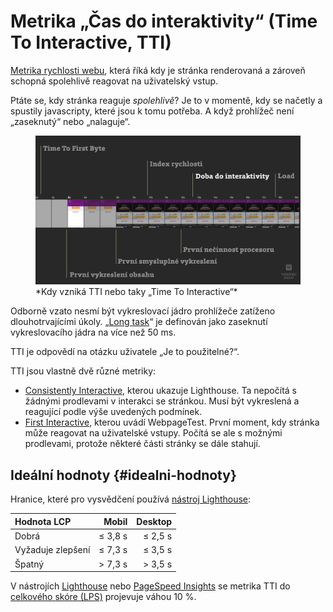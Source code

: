 # Metrika „Čas do interaktivity“ (Time To Interactive, TTI)

[Metrika rychlosti webu](metriky-rychlosti.md), která říká kdy je stránka renderovaná a zároveň schopná spolehlivě reagovat na uživatelský vstup.

Ptáte se, kdy stránka reaguje *spolehlivě*? Je to v momentě, kdy se načetly a spustily javascripty, které jsou k tomu potřeba. A když prohlížeč není „zaseknutý“ nebo „nalaguje“.

<figure>
<img src="../dist/images/original/metrika-tti.jpg" alt="FCP">
<figcaption markdown="1">
*Kdy vzniká TTI nebo taky „Time To Interactive“*
</figcaption>
</figure>

Odborně vzato nesmí být vykreslovací jádro prohlížeče zatíženo dlouhotrvajícími úkoly. „[Long task](https://developers.google.com/web/fundamentals/performance/user-centric-performance-metrics#long_tasks)“ je definován jako zaseknutí vykreslovacího jádra na více než 50 ms.

TTI je odpovědí na otázku uživatele „Je to použitelné?“.

TTI jsou vlastně dvě různé metriky:

- [Consistently Interactive](https://developers.google.com/web/tools/lighthouse/audits/consistently-interactive), kterou ukazuje Lighthouse. Ta nepočítá s žádnými prodlevami v interakci se stránkou. Musí být vykreslená a reagující podle výše uvedených podmínek.
- [First Interactive](https://github.com/WPO-Foundation/webpagetest/blob/master/docs/Metrics/TimeToInteractive.md), kterou uvádí WebpageTest. První moment, kdy stránka může reagovat na uživatelské vstupy. Počítá se ale s možnými prodlevami, protože některé části stránky se dále stahují.

## Ideální hodnoty {#idealni-hodnoty}

Hranice, které pro vysvědčení používá [nástroj Lighthouse](lighthouse.md):

<div class="rwd-scrollable f-6" markdown="1">

| Hodnota LCP        |  Mobil   |  Desktop  |
|:-------------------|---------:|----------:|
| Dobrá              |  ≤ 3,8 s |  ≤  2,5 s |
| Vyžaduje zlepšení  |  ≤ 7,3 s |  ≤  3,5 s |
| Špatný             |  > 7,3 s |  >  3,5 s |

</div>

V nástrojích [Lighthouse](lighthouse.md) nebo [PageSpeed Insights](pagespeed-insights.md) se metrika TTI do [celkového skóre (LPS)](metrika-lps.md) projevuje váhou 10 %.
